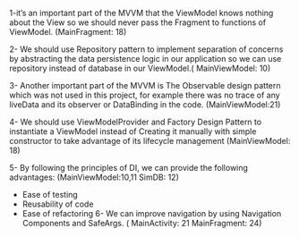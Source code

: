 1-it’s an important part of the MVVM that the ViewModel knows nothing about the View so we should never pass the Fragment to functions of ViewModel. (MainFragment: 18)

2- We should use Repository pattern to implement separation of concerns by abstracting the data persistence logic in our application so we can use repository instead of database in our ViewModel.( MainViewModel: 10)

3- Another important part of the MVVM is The Observable design pattern which was not used in this project, for example there was no trace of any liveData and its observer or DataBinding in the code. (MainViewModel:21)

4- We should  use ViewModelProvider  and Factory Design Pattern to instantiate a ViewModel instead of Creating it manually with simple constructor to take advantage of its lifecycle management (MainViewModel: 18)

5- By following the principles of DI, we can provide the following advantages:
(MainViewModel:10,11 SimDB: 12)
* Ease of testing
* Reusability of code
* Ease of refactoring
6- We can improve navigation by using Navigation Components and SafeArgs.
( MainActivity: 21 MainFragment: 24)
